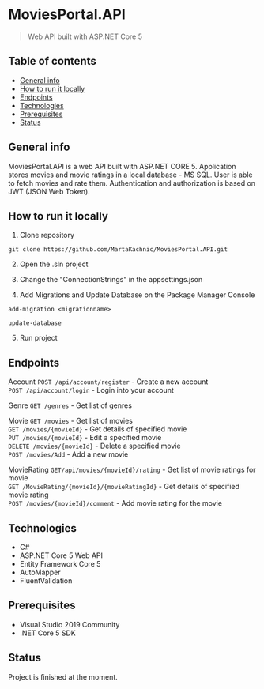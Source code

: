 # MoviesPortal.API

> Web API built with ASP.NET Core 5

## Table of contents
* [General info](#general-info)
* [How to run it locally](#how-to-run-it-locally)
* [Endpoints](#endpoints)
* [Technologies](#technologies)
* [Prerequisites](#prerequisites)
* [Status](#status)

## General info

MoviesPortal.API is a web API built with ASP.NET CORE 5. Application stores movies and movie ratings in a local database - MS SQL. User is able to fetch movies and rate them. Authentication and authorization is based on JWT (JSON Web Token). 

## How to run it locally

1. Clone repository
```
git clone https://github.com/MartaKachnic/MoviesPortal.API.git
```
2. Open the .sln project

3. Change the "ConnectionStrings" in the appsettings.json

4. Add Migrations and Update Database on the Package Manager Console
```
add-migration <migrationname>

update-database
```
5. Run project

## Endpoints

Account
`POST /api/account/register` - Create a new account <br />
`POST /api/account/login` - Login into your account <br />

Genre
`GET /genres` - Get list of genres <br />

Movie
`GET /movies` - Get list of movies <br />
`GET /movies/{movieId}` - Get details of specified movie <br />
`PUT /movies/{movieId}` - Edit a specified movie <br />
`DELETE /movies/{movieId}` - Delete a specified movie <br />
`POST /movies/Add` - Add a new movie <br />

MovieRating
`GET/api/movies/{movieId}/rating` - Get list of movie ratings for movie <br />
`GET /MovieRating/{movieId}/{movieRatingId}` - Get details of specified movie rating <br />
`POST /movies/{movieId}/comment` - Add movie rating for the movie <br />

## Technologies
* C#
* ASP.NET Core 5 Web API
* Entity Framework Core 5
* AutoMapper
* FluentValidation

## Prerequisites
- Visual Studio 2019 Community
- .NET Core 5 SDK

## Status
Project is finished at the moment.
